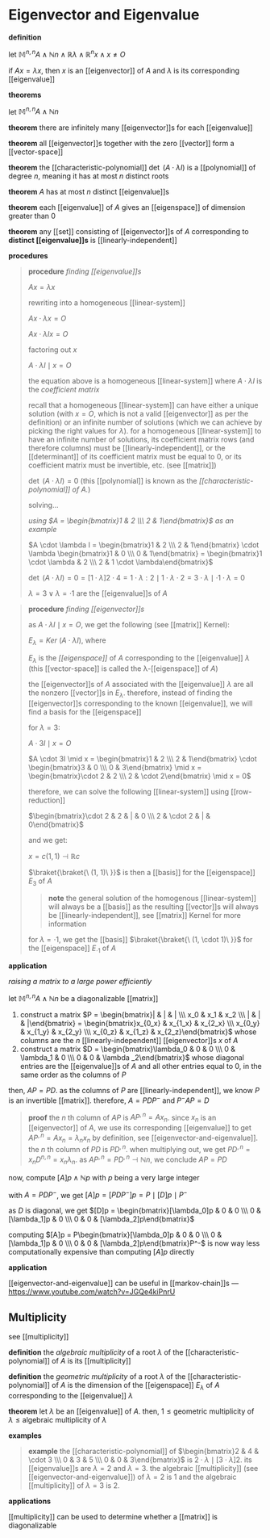 # Eigenvector and Eigenvalue

**definition**

let $\mathbb M^{n, n} A \land \mathbb N n \land \mathbb R \lambda \land \mathbb R^n x \land x \ne O$

if $Ax = \lambda x$, then $x$ is an [[eigenvector]] of $A$ and $\lambda$ is its corresponding [[eigenvalue]]

**theorems**

let $\mathbb M^{n, n} A \land \mathbb N n$

**theorem** there are infinitely many [[eigenvector]]s for each [[eigenvalue]]

**theorem** all [[eigenvector]]s together with the zero [[vector]] form a [[vector-space]]

**theorem** the [[characteristic-polynomial]] $\det\ (A \cdot \lambda I)$ is a [[polynomial]] of degree $n$, meaning it has at most $n$ distinct roots

**theorem** $A$ has at most $n$ distinct [[eigenvalue]]s

**theorem** each [[eigenvalue]] of $A$ gives an [[eigenspace]] of dimension greater than $0$

**theorem** any [[set]] consisting of [[eigenvector]]s of $A$ corresponding to **distinct [[eigenvalue]]s** is [[linearly-independent]]

**procedures**

> **procedure** _finding [[eigenvalue]]s_
>
> $Ax = \lambda x$
>
> rewriting into a homogeneous [[linear-system]]
>
> $Ax \cdot \lambda x = O$
>
> $Ax \cdot \lambda I x = O$
>
> factoring out $x$
>
> $A \cdot \lambda I \mid x = O$
>
> the equation above is a homogeneous [[linear-system]] where $A \cdot \lambda I$ is the _coefficient matrix_
>
> recall that a homogeneous [[linear-system]] can have either a unique solution (with $x = O$, which is not a valid [[eigenvector]] as per the definition) or an infinite number of solutions (which we can achieve by picking the right values for $\lambda$). for a homogeneous [[linear-system]] to have an infinite number of solutions, its coefficient matrix rows (and therefore columns) must be [[linearly-independent]], or the [[determinant]] of its coefficient matrix must be equal to $0$, or its coefficient matrix must be invertible, etc. (see [[matrix]])
>
> $\det\ (A \cdot \lambda I) = 0$ (this [[polynomial]] is known as the _[[characteristic-polynomial]] of $A$._)
>
> solving...
>
> _using $A = \begin{bmatrix}1 & 2 \\\  2 & 1\end{bmatrix}$ as an example_
>
> $A \cdot \lambda I = \begin{bmatrix}1 & 2 \\\  2 & 1\end{bmatrix} \cdot \lambda \begin{bmatrix}1 & 0 \\\  0 & 1\end{bmatrix} = \begin{bmatrix}1 \cdot \lambda & 2 \\\  2 & 1 \cdot \lambda\end{bmatrix}$
>
> $\det\ (A \cdot \lambda I) = 0 = [1 \cdot \lambda]2 \cdot 4 = 1 \cdot \lambda : 2 \mid 1 \cdot \lambda \cdot 2 = 3 \cdot \lambda \mid \cdot 1 \cdot \lambda = 0$
>
> $\lambda = 3 \lor \lambda = \cdot 1$ are the [[eigenvalue]]s of $A$

> **procedure** _finding [[eigenvector]]s_
>
> as $A \cdot \lambda I \mid x = O$, we get the following (see [[matrix]] Kernel):
>
> $E_\lambda = Ker\ (A \cdot \lambda I)$, where
>
> $E_\lambda$ is the _[[eigenspace]]_ of $A$ corresponding to the [[eigenvalue]] $\lambda$ (this [[vector-space]] is called the λ-[[eigenspace]] of $A$)
>
> the [[eigenvector]]s of $A$ associated with the [[eigenvalue]] $\lambda$ are all the nonzero [[vector]]s in $E_\lambda$. therefore, instead of finding the [[eigenvector]]s corresponding to the known [[eigenvalue]], we will find a basis for the [[eigenspace]]
>
> for $\lambda = 3$:
>
> $A \cdot 3I \mid x = O$
>
> $A \cdot 3I \mid x = \begin{bmatrix}1 & 2 \\\  2 & 1\end{bmatrix} \cdot \begin{bmatrix}3 & 0 \\\  0 & 3\end{bmatrix} \mid x = \begin{bmatrix}\cdot 2 & 2 \\\  2 & \cdot 2\end{bmatrix} \mid x = 0$
>
> therefore, we can solve the following [[linear-system]] using [[row-reduction]]
>
> $\begin{bmatrix}\cdot 2 & 2 & | & 0 \\\  2 & \cdot 2 & | & 0\end{bmatrix}$
>
> and we get:
>
> $x = c (1, 1) \dashv \mathbb R c$
>
> $\braket{\braket{\ (1, 1)\ }}$ is then a [[basis]] for the [[eigenspace]] $E_3$ of $A$
>
> > **note** the general solution of the homogenous [[linear-system]] will always be a [[basis]] as the resulting [[vector]]s will always be [[linearly-independent]], see [[matrix]] Kernel for more information
>
> for $\lambda = \cdot 1$, we get the [[basis]] $\braket{\braket{\ (1, \cdot 1)\ }}$ for the [[eigenspace]] $E_{\cdot 1}$ of $A$

**application**

_raising a matrix to a large power efficiently_

let $\mathbb M^{n, n} A \land \mathbb N n$ be a diagonalizable [[matrix]]

1.  construct a matrix $P = \begin{bmatrix}| & | & | \\\ x_0 & x_1 & x_2 \\\ | & | & |\end{bmatrix} = \begin{bmatrix}x_{0_x} & x_{1_x} & x_{2_x} \\\ x_{0_y} & x_{1_y} & x_{2_y} \\\ x_{0_z} & x_{1_z} & x_{2_z}\end{bmatrix}$ whose columns are the $n$ [[linearly-independent]] [[eigenvector]]s $x$ of $A$
2.  construct a matrix $D = \begin{bmatrix}\lambda_0 & 0 & 0 \\\ 0 & \lambda_1 & 0 \\\ 0 & 0 & \lambda _2\end{bmatrix}$ whose diagonal entries are the [[eigenvalue]]s of $A$ and all other entries equal to $0$, in the same order as the columns of $P$

then, $AP = PD$. as the columns of $P$ are [[linearly-independent]], we know $P$ is an invertible [[matrix]]. therefore, $A = PDP^-$ and $P^-AP = D$

> **proof** the $n$ th column of $AP$ is $AP^{,n} = Ax_n$. since $x_n$ is an [[eigenvector]] of $A$, we use its corresponding [[eigenvalue]] to get $AP^{,n} = Ax_n = \lambda_n x_n$ by definition, see [[eigenvector-and-eigenvalue]]. the $n$ th column of $PD$ is $PD^{, n}$. when multiplying out, we get $PD^{, n} = x_n D^{n, n} = x_n \lambda_n$. as $AP^{,n} = PD^{,n} \dashv \mathbb N n$, we conclude $AP = PD$

now, compute $[A]p \land \mathbb N p$ with $p$ being a very large integer

with $A = PDP^-$, we get $[A]p = [PDP^-]p = P \mid [D]p \mid P^-$

as $D$ is diagonal, we get $[D]p = \begin{bmatrix}[\lambda_0]p & 0 & 0 \\\ 0 & [\lambda_1]p & 0 \\\ 0 & 0 & [\lambda_2]p\end{bmatrix}$

computing $[A]p = P\begin{bmatrix}[\lambda_0]p & 0 & 0 \\\ 0 & [\lambda_1]p & 0 \\\ 0 & 0 & [\lambda_2]p\end{bmatrix}P^-$ is now way less computationally expensive than computing $[A]p$ directly

**application**

[[eigenvector-and-eigenvalue]] can be useful in [[markov-chain]]s &mdash; <https://www.youtube.com/watch?v=JGQe4kiPnrU>

## Multiplicity

see [[multiplicity]]

**definition** the _algebraic multiplicity_ of a root $\lambda$ of the [[characteristic-polynomial]] of $A$ is its [[multiplicity]]

**definition** the _geometric multiplicity_ of a root $\lambda$ of the [[characteristic-polynomial]] of $A$ is the dimension of the [[eigenspace]] $E_\lambda$ of $A$ corresponding to the [[eigenvalue]] $\lambda$

**theorem** let $\lambda$ be an [[eigenvalue]] of $A$. then, $1 \le \text{geometric multiplicity of } \lambda \le \text{algebraic multiplicity of } \lambda$

**examples**

> **example** the [[characteristic-polynomial]] of $\begin{bmatrix}2 & 4 & \cdot 3 \\\ 0 & 3 & 5 \\\ 0 & 0 & 3\end{bmatrix}$ is $2 \cdot \lambda \mid [3 \cdot \lambda]2$. its [[eigenvalue]]s are $\lambda = 2$ and $\lambda = 3$. the algebraic [[multiplicity]] (see [[eigenvector-and-eigenvalue]]) of $\lambda = 2$ is $1$ and the algebraic [[multiplicity]] of $\lambda = 3$ is $2$.

**applications**

[[multiplicity]] can be used to determine whether a [[matrix]] is diagonalizable

